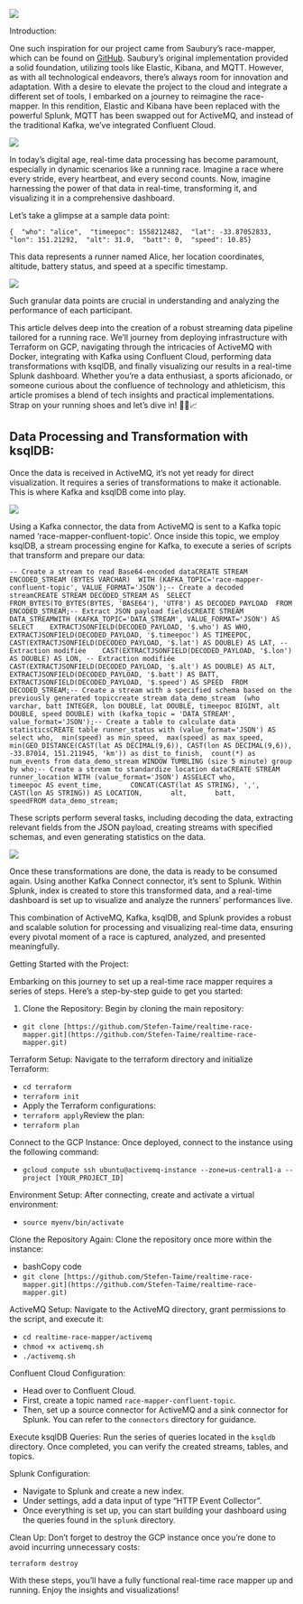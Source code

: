 ![](https://miro.medium.com/v2/resize:fit:1250/1*Hiaru2Y0tpvz7JQn7hwY2A.png)

Introduction:

One such inspiration for our project came from Saubury’s race-mapper, which can be found on [GitHub](https://github.com/saubury/race-mapper/tree/master). Saubury’s original implementation provided a solid foundation, utilizing tools like Elastic, Kibana, and MQTT. However, as with all technological endeavors, there’s always room for innovation and adaptation. With a desire to elevate the project to the cloud and integrate a different set of tools, I embarked on a journey to reimagine the race-mapper. In this rendition, Elastic and Kibana have been replaced with the powerful Splunk, MQTT has been swapped out for ActiveMQ, and instead of the traditional Kafka, we’ve integrated Confluent Cloud.

![](https://miro.medium.com/v2/resize:fit:1250/1*ns8c1anZYX02_2A2Goyq8A.gif)


In today’s digital age, real-time data processing has become paramount, especially in dynamic scenarios like a running race. Imagine a race where every stride, every heartbeat, and every second counts. Now, imagine harnessing the power of that data in real-time, transforming it, and visualizing it in a comprehensive dashboard.

Let’s take a glimpse at a sample data point:

```
{  "who": "alice",  "timeepoc": 1558212482,  "lat": -33.87052833,  "lon": 151.21292,  "alt": 31.0,  "batt": 0,  "speed": 10.85}
```

This data represents a runner named Alice, her location coordinates, altitude, battery status, and speed at a specific timestamp.

![](https://miro.medium.com/v2/resize:fit:1250/1*EfEStRaztU_ll-Pvq64TRQ.png)

Such granular data points are crucial in understanding and analyzing the performance of each participant.

This article delves deep into the creation of a robust streaming data pipeline tailored for a running race. We’ll journey from deploying infrastructure with Terraform on GCP, navigating through the intricacies of ActiveMQ with Docker, integrating with Kafka using Confluent Cloud, performing data transformations with ksqlDB, and finally visualizing our results in a real-time Splunk dashboard. Whether you’re a data enthusiast, a sports aficionado, or someone curious about the confluence of technology and athleticism, this article promises a blend of tech insights and practical implementations. Strap on your running shoes and let’s dive in! 🚀👟📈

## Data Processing and Transformation with ksqlDB:

Once the data is received in ActiveMQ, it’s not yet ready for direct visualization. It requires a series of transformations to make it actionable. This is where Kafka and ksqlDB come into play.

![](https://miro.medium.com/v2/resize:fit:1250/1*5KhHITxq1FEkdyZkSHjUSg.png)

Using a Kafka connector, the data from ActiveMQ is sent to a Kafka topic named ‘race-mapper-confluent-topic’. Once inside this topic, we employ ksqlDB, a stream processing engine for Kafka, to execute a series of scripts that transform and prepare our data:

```
-- Create a stream to read Base64-encoded dataCREATE STREAM ENCODED_STREAM (BYTES VARCHAR)  WITH (KAFKA_TOPIC='race-mapper-confluent-topic', VALUE_FORMAT='JSON');-- Create a decoded streamCREATE STREAM DECODED_STREAM AS  SELECT FROM_BYTES(TO_BYTES(BYTES, 'BASE64'), 'UTF8') AS DECODED_PAYLOAD  FROM ENCODED_STREAM;-- Extract JSON payload fieldsCREATE STREAM DATA_STREAMWITH (KAFKA_TOPIC='DATA_STREAM', VALUE_FORMAT='JSON') AS  SELECT    EXTRACTJSONFIELD(DECODED_PAYLOAD, '$.who') AS WHO,    EXTRACTJSONFIELD(DECODED_PAYLOAD, '$.timeepoc') AS TIMEEPOC,    CAST(EXTRACTJSONFIELD(DECODED_PAYLOAD, '$.lat') AS DOUBLE) AS LAT, -- Extraction modifiée    CAST(EXTRACTJSONFIELD(DECODED_PAYLOAD, '$.lon') AS DOUBLE) AS LON, -- Extraction modifiée    CAST(EXTRACTJSONFIELD(DECODED_PAYLOAD, '$.alt') AS DOUBLE) AS ALT,    EXTRACTJSONFIELD(DECODED_PAYLOAD, '$.batt') AS BATT,    EXTRACTJSONFIELD(DECODED_PAYLOAD, '$.speed') AS SPEED  FROM DECODED_STREAM;-- Create a stream with a specified schema based on the previously generated topiccreate stream data_demo_stream  (who varchar, batt INTEGER, lon DOUBLE, lat DOUBLE, timeepoc BIGINT, alt DOUBLE, speed DOUBLE) with (kafka_topic = 'DATA_STREAM', value_format='JSON');-- Create a table to calculate data statisticsCREATE table runner_status with (value_format='JSON') AS select who,  min(speed) as min_speed,  max(speed) as max_speed,  min(GEO_DISTANCE(CAST(lat AS DECIMAL(9,6)), CAST(lon AS DECIMAL(9,6)), -33.87014, 151.211945, 'km')) as dist_to_finish,  count(*) as num_events from data_demo_stream WINDOW TUMBLING (size 5 minute) group by who;-- Create a stream to standardize location dataCREATE STREAM runner_location WITH (value_format='JSON') ASSELECT who,       timeepoc AS event_time,       CONCAT(CAST(lat AS STRING), ',', CAST(lon AS STRING)) AS LOCATION,       alt,       batt,       speedFROM data_demo_stream;
```

These scripts perform several tasks, including decoding the data, extracting relevant fields from the JSON payload, creating streams with specified schemas, and even generating statistics on the data.

![](https://miro.medium.com/v2/resize:fit:1250/1*O_VdPIOKYnfEHNHMtLzhpw.png)

Once these transformations are done, the data is ready to be consumed again. Using another Kafka Connect connector, it’s sent to Splunk. Within Splunk, index is created to store this transformed data, and a real-time dashboard is set up to visualize and analyze the runners’ performances live.

This combination of ActiveMQ, Kafka, ksqlDB, and Splunk provides a robust and scalable solution for processing and visualizing real-time data, ensuring every pivotal moment of a race is captured, analyzed, and presented meaningfully.

Getting Started with the Project:

Embarking on this journey to set up a real-time race mapper requires a series of steps. Here’s a step-by-step guide to get you started:

1.  Clone the Repository: Begin by cloning the main repository:

-   `git clone [https://github.com/Stefen-Taime/realtime-race-mapper.git](https://github.com/Stefen-Taime/realtime-race-mapper.git)`

Terraform Setup: Navigate to the terraform directory and initialize Terraform:

-   `cd terraform`
-   `terraform init`
-   Apply the Terraform configurations:
-   `terraform apply`Review the plan:
-   `terraform plan`

Connect to the GCP Instance: Once deployed, connect to the instance using the following command:

-   `gcloud compute ssh ubuntu@activemq-instance --zone=us-central1-a --project [YOUR_PROJECT_ID]`

Environment Setup: After connecting, create and activate a virtual environment:

-   `source myenv/bin/activate`

Clone the Repository Again: Clone the repository once more within the instance:

-   bashCopy code
-   `git clone [https://github.com/Stefen-Taime/realtime-race-mapper.git](https://github.com/Stefen-Taime/realtime-race-mapper.git)`

ActiveMQ Setup: Navigate to the ActiveMQ directory, grant permissions to the script, and execute it:

-   `cd realtime-race-mapper/activemq`
-   `chmod +x activemq.sh`
-   `./activemq.sh`

Confluent Cloud Configuration:

-   Head over to Confluent Cloud.
-   First, create a topic named `race-mapper-confluent-topic`.
-   Then, set up a source connector for ActiveMQ and a sink connector for Splunk. You can refer to the `connectors` directory for guidance.

Execute ksqlDB Queries: Run the series of queries located in the `ksqldb` directory. Once completed, you can verify the created streams, tables, and topics.

Splunk Configuration:

-   Navigate to Splunk and create a new index.
-   Under settings, add a data input of type “HTTP Event Collector”.
-   Once everything is set up, you can start building your dashboard using the queries found in the `splunk` directory.

Clean Up: Don’t forget to destroy the GCP instance once you’re done to avoid incurring unnecessary costs:

```
terraform destroy
```

With these steps, you’ll have a fully functional real-time race mapper up and running. Enjoy the insights and visualizations!
